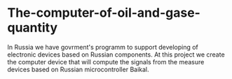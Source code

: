 # The-computer-of-oil-and-gase-quantity
In Russia we have govrment's programm to support developing of electronic devices based on Russian components. 
At this project we create the computer device that will compute the signals from the measure devices based on Russian microcontroller Baikal. 
